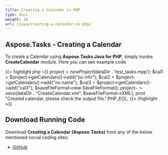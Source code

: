 ```yaml
---
title: Creating a Calendar in PHP
type: docs
weight: 10
url: /java/creating-a-calendar-in-php/
---
```


## **Aspose.Tasks - Creating a Calendar**
To create a Calendar using **Aspose.Tasks Java for PHP**, simply invoke **CreateCalendar** module. Here you can see example code.

{{< highlight php >}}
$project = new Project($dataDir . 'test_tasks.mpp');
$cal1 = $project->getCalendars()->add("no info");
$cal2 = $project->getCalendars()->add("no name");
$cal3 = $project->getCalendars()->add("cal3");
$saveFileFormat=new SaveFileFormat();
$project->save($dataDir . "CreateCalendar.xml", $saveFileFormat->XML);
print "Created calendar, please check the output file.".PHP_EOL;
{{< /highlight >}}

## **Download Running Code**
Download **Creating a Calendar (Aspose.Tasks)** from any of the below mentioned social coding sites:

- [GitHub](https://github.com/aspose-tasks/Aspose.Tasks-for-Java/blob/master/Plugins/Aspose_Tasks_Java_for_PHP/src/aspose/tasks/WorkingWithCalendars/CreateCalendar.php)
